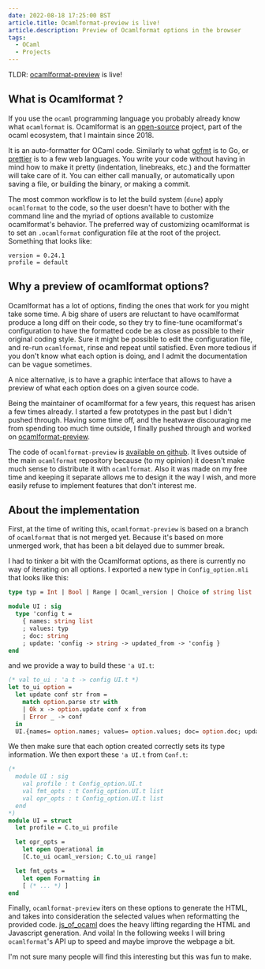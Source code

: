 ```yaml
---
date: 2022-08-18 17:25:00 BST
article.title: Ocamlformat-preview is live!
article.description: Preview of Ocamlformat options in the browser
tags:
  - OCaml
  - Projects
---
```


TLDR: [ocamlformat-preview](https://guillaumepetiot.com/ocamlformat-preview/) is live!

## What is Ocamlformat ?

If you use the `ocaml` programming language you probably already know what `ocamlformat` is. Ocamlformat is an [open-source](https://github.com/ocaml-ppx/ocamlformat) project, part of the ocaml ecosystem, that I maintain since 2018.

It is an auto-formatter for OCaml code. Similarly to what [gofmt](https://go.dev/blog/gofmt) is to Go, or [prettier](https://prettier.io/) is to a few web languages. You write your code without having in mind how to make it pretty (indentation, linebreaks, etc.) and the formatter will take care of it. You can either call manually, or automatically upon saving a file, or building the binary, or making a commit.

The most common workflow is to let the build system (`dune`) apply `ocamlformat` to the code, so the user doesn't have to bother with the command line and the myriad of options available to customize ocamlformat's behavior. The preferred way of customizing ocamlformat is to set an `.ocamlformat` configuration file at the root of the project. Something that looks like:

```
version = 0.24.1
profile = default
```

## Why a preview of ocamlformat options?

Ocamlformat has a lot of options, finding the ones that work for you might take some time. A big share of users are reluctant to have ocamlformat produce a long diff on their code, so they try to fine-tune ocamlformat's configuration to have the formatted code be as close as possible to their original coding style.
Sure it might be possible to edit the configuration file, and re-run `ocamlformat`, rinse and repeat until satisfied. Even more tedious if you don't know what each option is doing, and I admit the documentation can be vague sometimes.

A nice alternative, is to have a graphic interface that allows to have a preview of what each option does on a given source code.

Being the maintainer of ocamlformat for a few years, this request has arisen a few times already. I started a few prototypes in the past but I didn't pushed through. Having some time off, and the heatwave discouraging me from spending too much time outside, I finally pushed through and worked on [ocamlformat-preview](https://guillaumepetiot.com/ocamlformat-preview/).

The code of `ocamlformat-preview` is [available on github](https://github.com/gpetiot/ocamlformat-preview). It lives outside of the main `ocamlformat` repository because (to my opinion) it doesn't make much sense to distribute it with `ocamlformat`. Also it was made on my free time and keeping it separate allows me to design it the way I wish, and more easily refuse to implement features that don't interest me.

## About the implementation

First, at the time of writing this, `ocamlformat-preview` is based on a branch of `ocamlformat` that is not merged yet. Because it's based on more unmerged work, that has been a bit delayed due to summer break.

I had to tinker a bit with the Ocamlformat options, as there is currently no way of iterating on all options. I exported a new type in `Config_option.mli` that looks like this:

```ocaml
type typ = Int | Bool | Range | Ocaml_version | Choice of string list

module UI : sig
  type 'config t =
    { names: string list
    ; values: typ
    ; doc: string
    ; update: 'config -> string -> updated_from -> 'config }
end
```

and we provide a way to build these `'a UI.t`:

```ocaml
(* val to_ui : 'a t -> config UI.t *)
let to_ui option =
  let update conf str from =
    match option.parse str with
    | Ok x -> option.update conf x from
    | Error _ -> conf
  in
  UI.{names= option.names; values= option.values; doc= option.doc; update}
```

We then make sure that each option created correctly sets its type information. We then export these `'a UI.t` from `Conf.t`:

```ocaml
(*
  module UI : sig
    val profile : t Config_option.UI.t
    val fmt_opts : t Config_option.UI.t list
    val opr_opts : t Config_option.UI.t list
  end
*)
module UI = struct
  let profile = C.to_ui profile

  let opr_opts =
    let open Operational in
    [C.to_ui ocaml_version; C.to_ui range]

  let fmt_opts =
    let open Formatting in
    [ (* ... *) ]
end
```

Finally, `ocamlformat-preview` iters on these options to generate the HTML, and takes into consideration the selected values when reformatting the provided code. [js_of_ocaml](https://github.com/ocsigen/js_of_ocaml) does the heavy lifting regarding the HTML and Javascript generation. And voila!
In the following weeks I will bring `ocamlformat`'s API up to speed and maybe improve the webpage a bit.

I'm not sure many people will find this interesting but this was fun to make.
